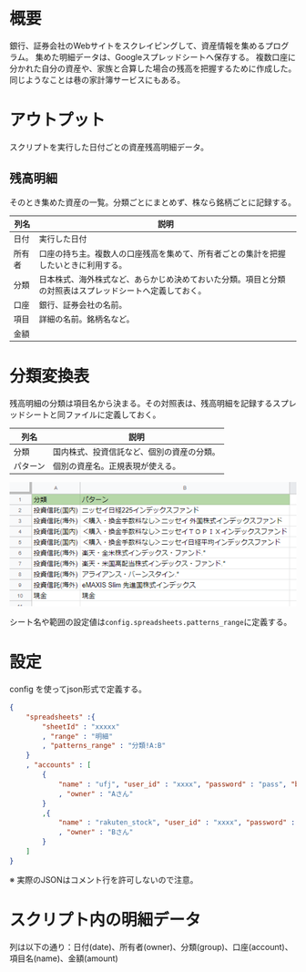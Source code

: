 # 概要
銀行、証券会社のWebサイトをスクレイピングして、資産情報を集めるプログラム。
集めた明細データは、Googleスプレッドシートへ保存する。
複数口座に分かれた自分の資産や、家族と合算した場合の残高を把握するために作成した。
同じようなことは巷の家計簿サービスにもある。

# アウトプット
スクリプトを実行した日付ごとの資産残高明細データ。

## 残高明細
そのとき集めた資産の一覧。分類ごとにまとめず、株なら銘柄ごとに記録する。

|列名|説明|
|---|---|
|日付|実行した日付|
|所有者|口座の持ち主。複数人の口座残高を集めて、所有者ごとの集計を把握したいときに利用する。|
|分類|日本株式、海外株式など、あらかじめ決めておいた分類。項目と分類の対照表はスプレッドシートへ定義しておく。|
|口座|銀行、証券会社の名前。|
|項目|詳細の名前。銘柄名など。|
|金額||

# 分類変換表
残高明細の分類は項目名から決まる。その対照表は、残高明細を記録するスプレッドシートと同ファイルに定義しておく。

|列名|説明|
|---|---|
|分類|国内株式、投資信託など、個別の資産の分類。|
|パターン|個別の資産名。正規表現が使える。|

![](./docs/image01.PNG)

シート名や範囲の設定値は`config.spreadsheets.patterns_range`に定義する。

# 設定
config を使ってjson形式で定義する。

```json
{
    "spreadsheets" :{
        "sheetId" : "xxxxx"
        , "range" : "明細"
        , "patterns_range" : "分類!A:B"
    }
    , "accounts" : [
        {
            "name" : "ufj", "user_id" : "xxxx", "password" : "pass", "branch" : "999"
            , "owner" : "Aさん"
        }
        ,{
            "name" : "rakuten_stock", "user_id" : "xxxx", "password" : "pass"
            , "owner" : "Bさん"
        }
    ]
}
```

※ 実際のJSONはコメント行を許可しないので注意。

# スクリプト内の明細データ

列は以下の通り：日付(date)、所有者(owner)、分類(group)、口座(account)、項目名(name)、金額(amount)
